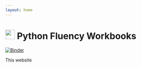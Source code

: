 ```yaml
---
layout: home
---
```


# <img width="30" src="assets/images/python-logo.png"/> Python Fluency Workbooks

[![Binder](https://mybinder.org/badge_logo.svg)](https://mybinder.org/v2/gh/nancynobody/python3_fluency/tree/master/notebooks/master)

This website 
